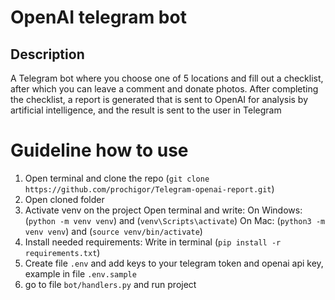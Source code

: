 # OpenAI telegram bot

## Description
A Telegram bot where you choose one of 5 locations and fill out a checklist,
after which you can leave a comment and donate photos. After completing the checklist,
a report is generated that is sent to OpenAI for analysis by artificial intelligence,
and the result is sent to the user in Telegram

# Guideline how to use
1. Open terminal and clone the repo (`git clone https://github.com/prochigor/Telegram-openai-report.git`)
2. Open cloned folder
3. Activate venv on the project Open terminal and write: On Windows: (`python -m venv venv`)
and (`venv\Scripts\activate`) On Mac: (`python3 -m venv venv`) and (`source venv/bin/activate`)
4. Install needed requirements: Write in terminal (`pip install -r requirements.txt`)
5. Create file `.env` and add keys to your telegram token and openai api key, example in file `.env.sample`
6. go to file `bot/handlers.py` and run project
